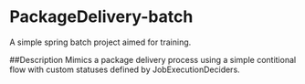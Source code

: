 # PackageDelivery-batch
A simple spring batch project aimed for training.

##Description
Mimics a package delivery process using a simple contitional flow with custom statuses defined by JobExecutionDeciders.
